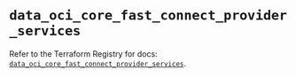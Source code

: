 # `data_oci_core_fast_connect_provider_services`

Refer to the Terraform Registry for docs: [`data_oci_core_fast_connect_provider_services`](https://registry.terraform.io/providers/oracle/oci/6.18.0/docs/data-sources/core_fast_connect_provider_services).
